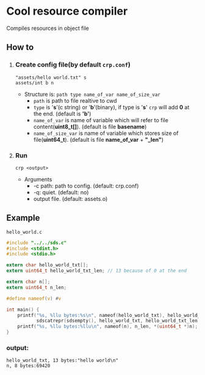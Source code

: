# Cool resource compiler
Compiles resources in object file

## How to
1. ### Create config file(by default `crp.conf`)
    ```
    "assets/hello world.txt" s
    assets/int b n
    ```
    * Structure is: `path type name_of_var name_of_size_var`
        * `path` is path to file realtive to cwd
        * `type` is '**s**'(c string) or '**b**'(binary), if type is '**s**' `crp` will add **0** at the end. (default is **'b'**)
        * `name_of_var` is name of variable which will refer to file content(**uint8_t[]**). (default is file **basename**)
        * `name_of_size_var` is name of variable which stores size of file(**uint64_t**). (default is file **name_of_var** + **"_len"**)
2. ### Run
    ```
    crp <output>
    ```
    * Arguments
      * -c path: path to config. (default: crp.conf)
      * -q: quiet. (default: no)
      * output file. (default: assets.o)

## Example
`hello_world.c`
```c
#include "../../sds.c"
#include <stdint.h>
#include <stdio.h>

extern char hello_world_txt[];
extern uint64_t hello_world_txt_len; // 13 because of 0 at the end

extern char n[];
extern uint64_t n_len;

#define nameof(v) #v

int main() {
    printf("%s, %llu bytes:%s\n", nameof(hello_world_txt), hello_world_txt_len,
           sdscatrepr(sdsempty(), hello_world_txt, hello_world_txt_len - 1));
    printf("%s, %llu bytes:%llu\n", nameof(n), n_len, *(uint64_t *)n);
}
```

### output:
```
hello_world_txt, 13 bytes:"hello world\n"
n, 8 bytes:69420
```
